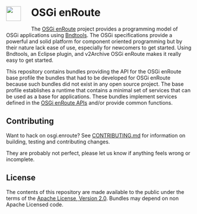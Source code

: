 <h1><img src="http://enroute.osgi.org/img/enroute-logo-64.png" witdh=40px style="float:left;margin: 0 1em 1em 0;width:40px">
OSGi enRoute</h1>

The [OSGi enRoute][enroute] project provides a programming model of OSGi applications using [Bndtools][1]. The OSGi specifications provide a powerful and solid platform for component oriented programming but by their nature lack ease of use, especially for newcomers to get started. Using Bndtools, an Eclipse plugin, and v2Archive OSGi enRoute makes it really easy to get started.

This repository contains bundles providing the API for the OSGi enRoute base profile
the bundles that had to be developed for OSGi enRoute because such bundles did not exist in any open source project.
The base profile establishes a runtime that contains a minimal set of services that can be used as a base for applications.
These bundles implement services defined in the [OSGi enRoute APIs][2] and/or provide common functions. 

## Contributing

Want to hack on osgi.enroute? See [CONTRIBUTING.md](CONTRIBUTING.md) for information on building, testing and contributing changes.

They are probably not perfect, please let us know if anything feels
wrong or incomplete.

## License

The contents of this repository are made available to the public under the terms of the [Apache License, Version 2.0](https://www.apache.org/licenses/LICENSE-2.0).
Bundles may depend on non Apache Licensed code.

[enroute]: http://v2archive.enroute.osgi.org
[1]: http://bndtools.org
[2]: https://github.com/osgi/v2archive.osgi.enroute/tree/master/osgi.enroute.base.api/src/osgi/enroute
